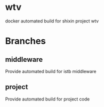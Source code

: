 # wtv
docker automated build for shixin project wtv
# Branches
## middleware
Provide automated build for istb middleware
## project
Provide automated build for project code
